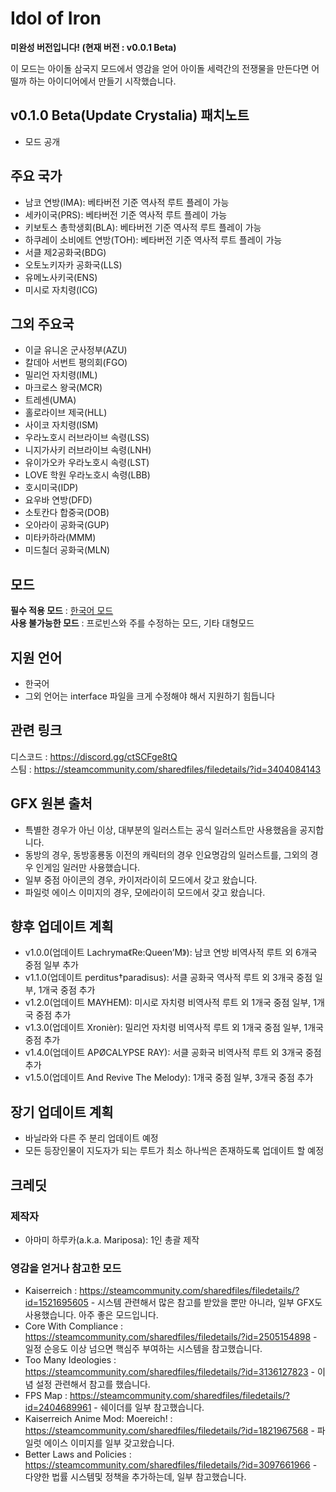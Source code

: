 **Idol of Iron**
=============
**미완성 버전입니다! (현재 버전 : v0.0.1 Beta)**

이 모드는 아이돌 삼국지 모드에서 영감을 얻어 아이돌 세력간의 전쟁물을 만든다면 어떨까 하는 아이디어에서 만들기 시작했습니다.

## v0.1.0 Beta(Update Crystalia) 패치노트
- 모드 공개

## 주요 국가
- 남코 연방(IMA): 베타버전 기준 역사적 루트 플레이 가능
- 세카이국(PRS): 베타버전 기준 역사적 루트 플레이 가능
- 키보토스 총학생회(BLA): 베타버전 기준 역사적 루트 플레이 가능
- 하쿠레이 소비에트 연방(TOH): 베타버전 기준 역사적 루트 플레이 가능
- 서클 제2공화국(BDG)
- 오토노키자카 공화국(LLS)
- 유메노사키국(ENS)
- 미시로 자치령(ICG)

## 그외 주요국
- 이글 유니온 군사정부(AZU)
- 칼데아 서번트 평의회(FGO)
- 밀리언 자치령(IML)
- 마크로스 왕국(MCR)
- 트레센(UMA)
- 홀로라이브 제국(HLL)
- 사이코 자치령(ISM)
- 우라노호시 러브라이브 속령(LSS)
- 니지가사키 러브라이브 속령(LNH)
- 유이가오카 우라노호시 속령(LST)
- LOVE 학원 우라노호시 속령(LBB)
- 호시미국(IDP)
- 요우바 연방(DFD)
- 소토칸다 합중국(DOB)
- 오아라이 공화국(GUP)
- 미타카하라(MMM)
- 미드칠더 공화국(MLN)

## 모드
**필수 적용 모드** : [한국어 모드](https://steamcommunity.com/sharedfiles/filedetails/?id=2743487021)  
**사용 불가능한 모드** : 프로빈스와 주를 수정하는 모드, 기타 대형모드

## 지원 언어
- 한국어
- 그외 언어는 interface 파일을 크게 수정해야 해서 지원하기 힘듭니다

## 관련 링크
디스코드 : <https://discord.gg/ctSCFge8tQ>   
스팀 : <https://steamcommunity.com/sharedfiles/filedetails/?id=3404084143>  

## GFX 원본 출처
- 특별한 경우가 아닌 이상, 대부분의 일러스트는 공식 일러스트만 사용했음을 공지합니다.
- 동방의 경우, 동방홍룡동 이전의 캐릭터의 경우 인요명감의 일러스트를, 그외의 경우 인게임 일러만 사용했습니다.
- 일부 중점 아이콘의 경우, 카이저라이히 모드에서 갖고 왔습니다.
- 파일럿 에이스 이미지의 경우, 모에라이히 모드에서 갖고 왔습니다.

## 향후 업데이트 계획
- v1.0.0(업데이트 Lachryma《Re:Queen’M》): 남코 연방 비역사적 루트 외 6개국 중점 일부 추가
- v1.1.0(업데이트 perditus†paradisus): 서클 공화국 역사적 루트 외 3개국 중점 일부, 1개국 중점 추가
- v1.2.0(업데이트 MAYHEM): 미시로 자치령 비역사적 루트 외 1개국 중점 일부, 1개국 중점 추가
- v1.3.0(업데이트 Xronièr): 밀리언 자치령 비역사적 루트 외 1개국 중점 일부, 1개국 중점 추가
- v1.4.0(업데이트 APØCALYPSE RAY): 서클 공화국 비역사적 루트 외 3개국 중점 추가
- v1.5.0(업데이트 And Revive The Melody): 1개국 중점 일부, 3개국 중점 추가

## 장기 업데이트 계획
- 바닐라와 다른 주 분리 업데이트 예정
- 모든 등장인물이 지도자가 되는 루트가 최소 하나씩은 존재하도록 업데이트 할 예정

## 크레딧
### 제작자
- 아마미 하루카(a.k.a. Mariposa): 1인 총괄 제작

### 영감을 얻거나 참고한 모드
- Kaiserreich : <https://steamcommunity.com/sharedfiles/filedetails/?id=1521695605> - 시스템 관련해서 많은 참고를 받았을 뿐만 아니라, 일부 GFX도 사용했습니다. 아주 좋은 모드입니다.
- Core With Compliance : <https://steamcommunity.com/sharedfiles/filedetails/?id=2505154898> - 일정 순응도 이상 넘으면 핵심주 부여하는 시스템을 참고했습니다.
- Too Many Ideologies : <https://steamcommunity.com/sharedfiles/filedetails/?id=3136127823> - 이념 설정 관련해서 참고를 했습니다.
- FPS Map : <https://steamcommunity.com/sharedfiles/filedetails/?id=2404689961> - 쉐이더를 일부 참고했습니다.
- Kaiserreich Anime Mod: Moereich! : <https://steamcommunity.com/sharedfiles/filedetails/?id=1821967568> - 파일럿 에이스 이미지를 일부 갖고왔습니다.
- Better Laws and Policies : <https://steamcommunity.com/sharedfiles/filedetails/?id=3097661966> - 다양한 법률 시스템및 정책을 추가하는데, 일부 참고했습니다.
